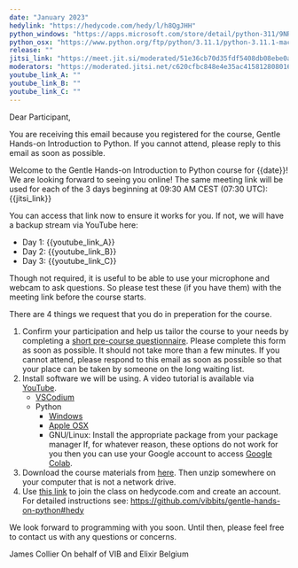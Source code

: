 ```yaml
---
date: "January 2023"
hedylink: "https://hedycode.com/hedy/l/h8QgJHH"
python_windows: "https://apps.microsoft.com/store/detail/python-311/9NRWMJP3717K"
python_osx: "https://www.python.org/ftp/python/3.11.1/python-3.11.1-macos11.pkg"
release: ""
jitsi_link: "https://meet.jit.si/moderated/51e36cb70d35fdf5408db08ebe0a8cc5b09bfebc7abdaad5cbe9939acc81f231"
moderators: "https://moderated.jitsi.net/c620cfbc848e4e35ac41581280801619d0c5c2e63fb04d77aa7a696eea5922a5"
youtube_link_A: ""
youtube_link_B: ""
youtube_link_C: ""
---
```


Dear Participant,

You are receiving this email because you registered for the course, Gentle Hands-on Introduction to Python. If you cannot attend, please reply to this email as soon as possible.

Welcome to the Gentle Hands-on Introduction to Python course for {{date}}! We are looking forward to seeing you online!
The same meeting link will be used for each of the 3 days beginning at 09:30 AM CEST (07:30 UTC): {{jitsi_link}}

You can access that link now to ensure it works for you. If not, we will have a backup stream via YouTube here:

  * Day 1: {{youtube_link_A}}
  * Day 2: {{youtube_link_B}}
  * Day 3: {{youtube_link_C}}

Though not required, it is useful to be able to use your microphone and webcam to ask questions. So please test these (if you have them)
with the meeting link before the course starts.

There are 4 things we request that you do in preperation for the course.

  1. Confirm your participation and help us tailor the course to your needs by completing
     a [short pre-course questionnaire](https://forms.vib.be/anon/#/forms/8482af4b-072a-4f8b-a062-2849b5b41ba7).
     Please complete this form as soon as possible. It should not take more than a few minutes. If you cannot attend, please respond to this
     email as soon as possible so that your place can be taken by someone on the long waiting list.
  2. Install software we will be using. A video tutorial is available via [YouTube](https://youtu.be/vLRAUHpeHtM).
      * [VSCodium](https://vscodium.com/)
      * Python
          * [Windows]({{python_windows}})
          * [Apple OSX]({{python_osx}})
          * GNU/Linux: Install the appropriate package from your package manager
     If, for whatever reason, these options do not work for you then you can use your Google account to access [Google Colab](https://colab.research.google.com/).
  3. Download the course materials from [here]({{release}}). Then unzip somewhere on your computer that is not a network drive.
  4. Use [this link]({{hedylink}}) to join the class on hedycode.com and create an account. For detailed instructions see: https://github.com/vibbits/gentle-hands-on-python#hedy

We look forward to programming with you soon. Until then, please feel free to contact us with any questions or concerns.

James Collier
On behalf of VIB and Elixir Belgium
